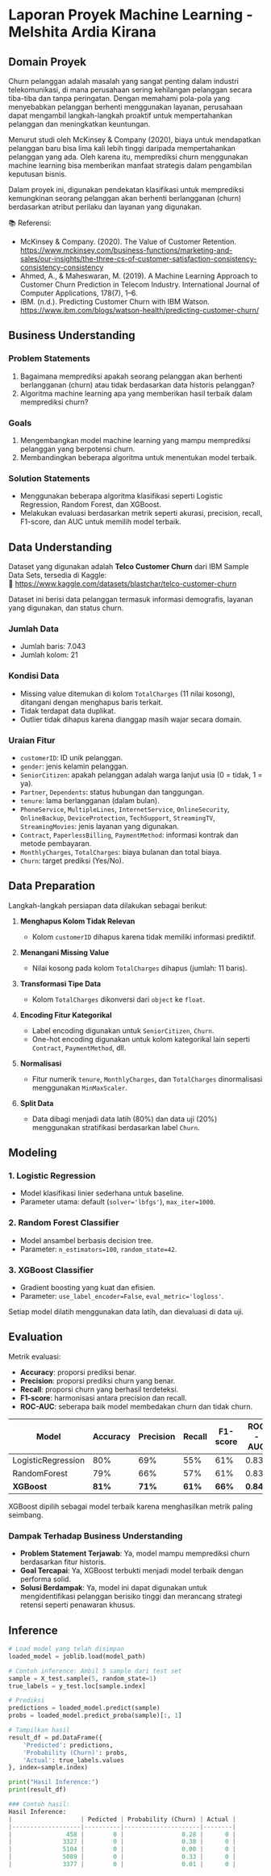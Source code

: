 # Laporan Proyek Machine Learning - Melshita Ardia Kirana

## Domain Proyek

Churn pelanggan adalah masalah yang sangat penting dalam industri telekomunikasi, di mana perusahaan sering kehilangan pelanggan secara tiba-tiba dan tanpa peringatan. Dengan memahami pola-pola yang menyebabkan pelanggan berhenti menggunakan layanan, perusahaan dapat mengambil langkah-langkah proaktif untuk mempertahankan pelanggan dan meningkatkan keuntungan.

Menurut studi oleh McKinsey & Company (2020), biaya untuk mendapatkan pelanggan baru bisa lima kali lebih tinggi daripada mempertahankan pelanggan yang ada. Oleh karena itu, memprediksi churn menggunakan machine learning bisa memberikan manfaat strategis dalam pengambilan keputusan bisnis.

Dalam proyek ini, digunakan pendekatan klasifikasi untuk memprediksi kemungkinan seorang pelanggan akan berhenti berlangganan (churn) berdasarkan atribut perilaku dan layanan yang digunakan.

📚 Referensi:

- McKinsey & Company. (2020). The Value of Customer Retention. https://www.mckinsey.com/business-functions/marketing-and-sales/our-insights/the-three-cs-of-customer-satisfaction-consistency-consistency-consistency  
- Ahmed, A., & Maheswaran, M. (2019). A Machine Learning Approach to Customer Churn Prediction in Telecom Industry. International Journal of Computer Applications, 178(7), 1–6.  
- IBM. (n.d.). Predicting Customer Churn with IBM Watson. https://www.ibm.com/blogs/watson-health/predicting-customer-churn/

## Business Understanding

### Problem Statements

1. Bagaimana memprediksi apakah seorang pelanggan akan berhenti berlangganan (churn) atau tidak berdasarkan data historis pelanggan?
2. Algoritma machine learning apa yang memberikan hasil terbaik dalam memprediksi churn?

### Goals

1. Mengembangkan model machine learning yang mampu memprediksi pelanggan yang berpotensi churn.
2. Membandingkan beberapa algoritma untuk menentukan model terbaik.

### Solution Statements

- Menggunakan beberapa algoritma klasifikasi seperti Logistic Regression, Random Forest, dan XGBoost.
- Melakukan evaluasi berdasarkan metrik seperti akurasi, precision, recall, F1-score, dan AUC untuk memilih model terbaik.

## Data Understanding

Dataset yang digunakan adalah **Telco Customer Churn** dari IBM Sample Data Sets, tersedia di Kaggle:  
🔗 https://www.kaggle.com/datasets/blastchar/telco-customer-churn

Dataset ini berisi data pelanggan termasuk informasi demografis, layanan yang digunakan, dan status churn.

### Jumlah Data

- Jumlah baris: 7.043
- Jumlah kolom: 21

### Kondisi Data

- Missing value ditemukan di kolom `TotalCharges` (11 nilai kosong), ditangani dengan menghapus baris terkait.
- Tidak terdapat data duplikat.
- Outlier tidak dihapus karena dianggap masih wajar secara domain.

### Uraian Fitur

- `customerID`: ID unik pelanggan.
- `gender`: jenis kelamin pelanggan.
- `SeniorCitizen`: apakah pelanggan adalah warga lanjut usia (0 = tidak, 1 = ya).
- `Partner`, `Dependents`: status hubungan dan tanggungan.
- `tenure`: lama berlangganan (dalam bulan).
- `PhoneService`, `MultipleLines`, `InternetService`, `OnlineSecurity`, `OnlineBackup`, `DeviceProtection`, `TechSupport`, `StreamingTV`, `StreamingMovies`: jenis layanan yang digunakan.
- `Contract`, `PaperlessBilling`, `PaymentMethod`: informasi kontrak dan metode pembayaran.
- `MonthlyCharges`, `TotalCharges`: biaya bulanan dan total biaya.
- `Churn`: target prediksi (Yes/No).

## Data Preparation

Langkah-langkah persiapan data dilakukan sebagai berikut:

1. **Menghapus Kolom Tidak Relevan**
   - Kolom `customerID` dihapus karena tidak memiliki informasi prediktif.

2. **Menangani Missing Value**
   - Nilai kosong pada kolom `TotalCharges` dihapus (jumlah: 11 baris).

3. **Transformasi Tipe Data**
   - Kolom `TotalCharges` dikonversi dari `object` ke `float`.

4. **Encoding Fitur Kategorikal**
   - Label encoding digunakan untuk `SeniorCitizen`, `Churn`.
   - One-hot encoding digunakan untuk kolom kategorikal lain seperti `Contract`, `PaymentMethod`, dll.

5. **Normalisasi**
   - Fitur numerik `tenure`, `MonthlyCharges`, dan `TotalCharges` dinormalisasi menggunakan `MinMaxScaler`.

6. **Split Data**
   - Data dibagi menjadi data latih (80%) dan data uji (20%) menggunakan stratifikasi berdasarkan label `Churn`.

## Modeling

### 1. Logistic Regression
- Model klasifikasi linier sederhana untuk baseline.
- Parameter utama: default (`solver='lbfgs'`), `max_iter=1000`.

### 2. Random Forest Classifier
- Model ansambel berbasis decision tree.
- Parameter: `n_estimators=100`, `random_state=42`.

### 3. XGBoost Classifier
- Gradient boosting yang kuat dan efisien.
- Parameter: `use_label_encoder=False`, `eval_metric='logloss'`.

Setiap model dilatih menggunakan data latih, dan dievaluasi di data uji.

## Evaluation

Metrik evaluasi:

- **Accuracy**: proporsi prediksi benar.
- **Precision**: proporsi prediksi churn yang benar.
- **Recall**: proporsi churn yang berhasil terdeteksi.
- **F1-score**: harmonisasi antara precision dan recall.
- **ROC-AUC**: seberapa baik model membedakan churn dan tidak churn.

| Model              | Accuracy | Precision | Recall | F1-score | ROC-AUC |
|-------------------|----------|-----------|--------|----------|---------|
| LogisticRegression|   80%    |   69%     | 55%    | 61%      | 0.83    |
| RandomForest       |   79%    |   66%     | 57%    | 61%      | 0.83    |
| **XGBoost**        | **81%**  | **71%**   | **61%**| **66%**  | **0.84**|

XGBoost dipilih sebagai model terbaik karena menghasilkan metrik paling seimbang.

### Dampak Terhadap Business Understanding

- **Problem Statement Terjawab**: Ya, model mampu memprediksi churn berdasarkan fitur historis.
- **Goal Tercapai**: Ya, XGBoost terbukti menjadi model terbaik dengan performa solid.
- **Solusi Berdampak**: Ya, model ini dapat digunakan untuk mengidentifikasi pelanggan berisiko tinggi dan merancang strategi retensi seperti penawaran khusus.

## Inference

```python
# Load model yang telah disimpan
loaded_model = joblib.load(model_path)

# Contoh inference: Ambil 5 sample dari test set
sample = X_test.sample(5, random_state=1)
true_labels = y_test.loc[sample.index]

# Prediksi
predictions = loaded_model.predict(sample)
probs = loaded_model.predict_proba(sample)[:, 1]

# Tampilkan hasil
result_df = pd.DataFrame({
    'Predicted': predictions,
    'Probability (Churn)': probs,
    'Actual': true_labels.values
}, index=sample.index)

print("Hasil Inference:")
print(result_df)

### Contoh hasil:
Hasil Inference:
|                   | Pedicted | Probability (Churn) | Actual | 
|-------------------|----------|---------------------|--------|
|               458 |        0 |                0.28 |      0 | 
|              3327 |        0 |                0.38 |      0 |
|              5104 |        0 |                0.00 |      0 |
|              5089 |        0 |                0.33 |      0 |
|              3377 |        0 |                0.01 |      0 |  
